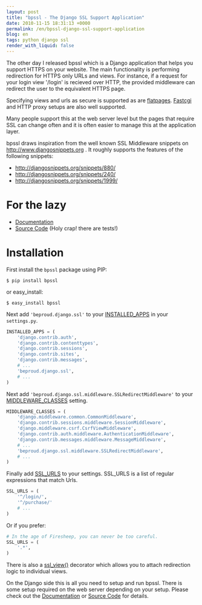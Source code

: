 ```yaml
---
layout: post
title: "bpssl - The Django SSL Support Application"
date: 2010-11-15 18:31:13 +0000
permalink: /en/bpssl-django-ssl-support-application
blog: en
tags: python django ssl
render_with_liquid: false
---
```


The other day I released bpssl which is a Django application that helps
you support HTTPS on your website. The main functionality is performing
redirection for HTTPS only URLs and views. For instance, if a request
for your login view '/login' is recieved over HTTP, the provided
middleware can redirect the user to the equivalent HTTPS page.

Specifying views and urls as secure is supported as are
[flatpages](http://docs.djangoproject.com/en/dev/ref/contrib/flatpages/).
[Fastcgi](http://docs.djangoproject.com/en/dev/howto/deployment/fastcgi)
and HTTP proxy setups are also well supported.

Many people support this at the web server level but the pages that
require SSL can change often and it is often easier to manage this at
the application layer.

bpssl draws inspiration from the well known SSL Middleware snippets on
<http://www.djangosnippets.org> . It roughly supports the features of
the following snippets:

- <http://djangosnippets.org/snippets/880/>
- <http://djangosnippets.org/snippets/240/>
- <http://djangosnippets.org/snippets/1999/>

# For the lazy

- [Documentation](http://beproud.bitbucket.org/bpssl-1.0/en/)
- [Source Code](http://bitbucket.org/beproud/bpssl/) (Holy crap\!
  there are tests\!)

# Installation

First install the `bpssl` package using PIP:

    $ pip install bpssl

or easy_install:

    $ easy_install bpssl

Next add `'beproud.django.ssl'` to your
[INSTALLED_APPS](http://djangoproject.jp/doc/ja/1.0/ref/settings.html#installed-apps)
in your `settings.py`.

```python
INSTALLED_APPS = (
    'django.contrib.auth',
    'django.contrib.contenttypes',
    'django.contrib.sessions',
    'django.contrib.sites',
    'django.contrib.messages',
    # ...
    'beproud.django.ssl',
    # ...
)
```

Next add `'beproud.django.ssl.middleware.SSLRedirectMiddleware'` to your
[MIDDLEWARE_CLASSES](http://djangoproject.jp/doc/ja/1.0/ref/settings.html#setting-MIDDLEWARE_CLASSES)
setting.

```python
MIDDLEWARE_CLASSES = (
    'django.middleware.common.CommonMiddleware',
    'django.contrib.sessions.middleware.SessionMiddleware',
    'django.middleware.csrf.CsrfViewMiddleware',
    'django.contrib.auth.middleware.AuthenticationMiddleware',
    'django.contrib.messages.middleware.MessageMiddleware',
    # ...
    'beproud.django.ssl.middleware.SSLRedirectMiddleware',
    # ...
)
```

Finally add
[SSL_URLS](http://beproud.bitbucket.org/bpssl-1.0/en/settings.html#setting-ssl-urls)
to your settings. SSL_URLS is a list of regular expressions that match
Urls.

```python
SSL_URLS = (
    '^/login/',
    '^/purchase/'
    # ...
)
```

Or if you prefer:

```python
# In the age of Firesheep, you can never be too careful.
SSL_URLS = (
    '.*',
)
```

There is also a
[ssl_view()](http://beproud.bitbucket.org/bpssl-1.0/en/usage.html#beproud.django.ssl.decorators.ssl_view)
decorator which allows you to attach redirection logic to individual
views.

On the Django side this is all you need to setup and run bpssl. There is
some setup required on the web server depending on your setup. Please
check out the
[Documentation](http://beproud.bitbucket.org/bpssl-1.0/en/) or [Source
Code](http://bitbucket.org/beproud/bpssl/) for details.
